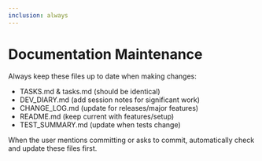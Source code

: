 ```yaml
---
inclusion: always
---
```


# Documentation Maintenance

Always keep these files up to date when making changes:
- TASKS.md & tasks.md (should be identical)  
- DEV_DIARY.md (add session notes for significant work)
- CHANGE_LOG.md (update for releases/major features)
- README.md (keep current with features/setup)
- TEST_SUMMARY.md (update when tests change)

When the user mentions committing or asks to commit, automatically check and update these files first.
